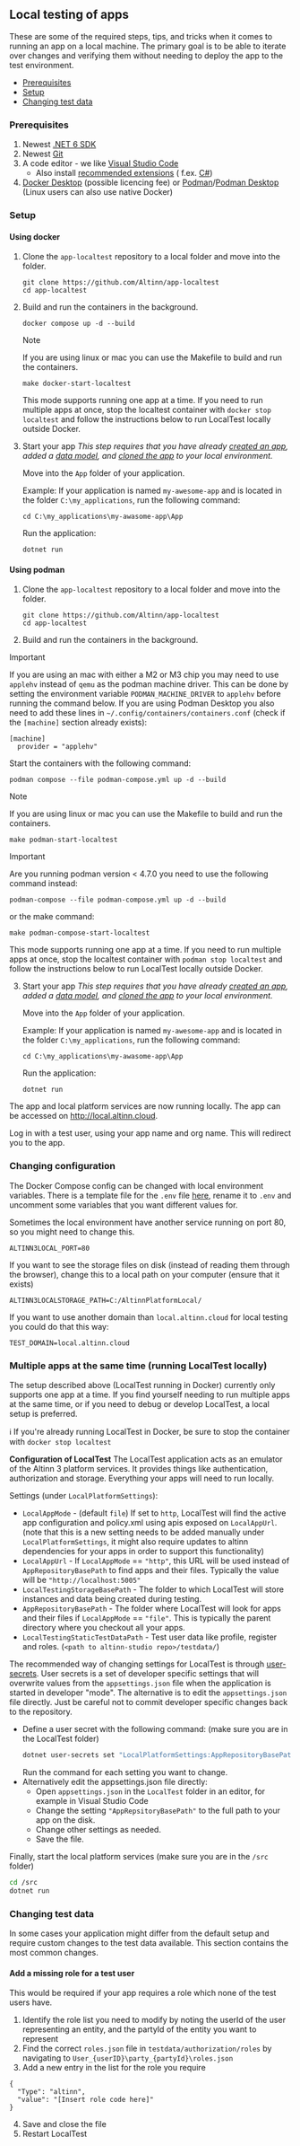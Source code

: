 ## Local testing of apps

These are some of the required steps, tips, and tricks when it comes to running an app on a local machine. The primary goal is to be able to iterate over changes and verifying them without needing to deploy the app to the test environment.

- [Prerequisites](#prerequisites)
- [Setup](#setup)
- [Changing test data](#changing-test-data)

### Prerequisites

1. Newest [.NET 6 SDK](https://dotnet.microsoft.com/download/dotnet/6.0)
2. Newest [Git](https://git-scm.com/downloads)
3. A code editor - we like [Visual Studio Code](https://code.visualstudio.com/Download)
    - Also
      install [recommended extensions](https://code.visualstudio.com/docs/editor/extension-gallery#_workspace-recommended-extensions) (
      f.ex. [C#](https://marketplace.visualstudio.com/items?itemName=ms-vscode.csharp))
4. [Docker Desktop](https://www.docker.com/products/docker-desktop) (possible licencing fee) or [Podman](https://podman.io)/[Podman Desktop](https://podman-desktop.io) (Linux users can also use native Docker)

### Setup

#### Using docker 

1. Clone the `app-localtest` repository to a local folder and move into the folder.

   ```shell
   git clone https://github.com/Altinn/app-localtest
   cd app-localtest
   ```

2. Build and run the containers in the background. 

    ```shell
    docker compose up -d --build
    ```
   > [!NOTE]
   > If you are using linux or mac you can use the Makefile to build and run the containers.

    ```shell
    make docker-start-localtest
    ```
   
    This mode supports running one app at a time. If you need to run multiple apps at once, stop the localtest container with `docker stop localtest` and follow the instructions below to run LocalTest locally outside Docker.

3. Start your app
    _This step requires that you have already [created an app](https://docs.altinn.studio/app/getting-started/create-app/), added a [data model](https://docs.altinn.studio/app/development/data/data-model/data-models-tool/), and [cloned the app](https://docs.altinn.studio/app/getting-started/local-dev/) to your local environment._
  
    Move into the `App` folder of your application.

     Example: If your application is named `my-awesome-app` and is located in the folder `C:\my_applications`, run the following command:

    ```shell
    cd C:\my_applications\my-awasome-app\App
    ```

     Run the application:

     ```shell
     dotnet run
    ```

#### Using podman

1. Clone the `app-localtest` repository to a local folder and move into the folder.

   ```shell
   git clone https://github.com/Altinn/app-localtest
   cd app-localtest
   ```

2. Build and run the containers in the background.

> [!IMPORTANT]
> If you are using an mac with either a M2 or M3 chip you may need to use `applehv` instead of `qemu` as the podman machine driver. 
> This can be done by setting the environment variable `PODMAN_MACHINE_DRIVER` to `applehv` before running the command below.
> If you are using Podman Desktop you also need to add these lines in `~/.config/containers/containers.conf` (check if the `[machine]` section already exists):
>  
> ```
> [machine]
>   provider = "applehv"
> ```

   Start the containers with the following command:

   ```shell
   podman compose --file podman-compose.yml up -d --build
   ```

   > [!NOTE]
   > If you are using linux or mac you can use the Makefile to build and run the containers.

   ```shell
   make podman-start-localtest
   ```

   > [!IMPORTANT]
   > Are you running podman version < 4.7.0 you need to use the following command instead:
   > 
   > ```shell
   > podman-compose --file podman-compose.yml up -d --build
   > ```
   > 
   > or the make command:
   > 
   > ```shell
   > make podman-compose-start-localtest
   > ```

   This mode supports running one app at a time. If you need to run multiple apps at once, stop the localtest container with `podman stop localtest` and follow the instructions below to run LocalTest locally outside Docker.

3. Start your app
   _This step requires that you have already [created an app](https://docs.altinn.studio/app/getting-started/create-app/), added a [data model](https://docs.altinn.studio/app/development/data/data-model/data-models-tool/), and [cloned the app](https://docs.altinn.studio/app/getting-started/local-dev/) to your local environment._

   Move into the `App` folder of your application.

   Example: If your application is named `my-awesome-app` and is located in the folder `C:\my_applications`, run the following command:

    ```shell
    cd C:\my_applications\my-awasome-app\App
    ```

   Run the application:

     ```shell
     dotnet run
    ```

The app and local platform services are now running locally. The app can be accessed on <http://local.altinn.cloud>.

Log in with a test user, using your app name and org name. This will redirect you to the app.

### Changing configuration

The Docker Compose config can be changed with local environment variables. There is a
template file for the `.env` file [here](./.env.template), rename it to `.env` and
uncomment some variables that you want different values for.

Sometimes the local environment have another service running on port 80, so you might need to change this.

```dotenv
ALTINN3LOCAL_PORT=80
```

If you want to see the storage files on disk (instead of reading them through the browser), change this to a local
path on your computer (ensure that it exists)

```dotenv
ALTINN3LOCALSTORAGE_PATH=C:/AltinnPlatformLocal/
```

If you want to use another domain than `local.altinn.cloud` for local testing you could do that this way:

```dotenv
TEST_DOMAIN=local.altinn.cloud
```

### Multiple apps at the same time (running LocalTest locally)

The setup described above (LocalTest running in Docker) currently only supports one app at a time. If you find
yourself needing to run multiple apps at the same time, or if you need to debug or develop LocalTest, a local setup is
preferred.

:information_source: If you're already running LocalTest in Docker, be sure to stop the container with `docker stop localtest`

**Configuration of LocalTest**
The LocalTest application acts as an emulator of the Altinn 3 platform services. It provides things like authentication,
authorization and storage. Everything your apps will need to run locally.

Settings (under `LocalPlatformSettings`):

- `LocalAppMode` - (default `file`) If set to `http`, LocalTest will find the active app configuration and policy.xml
  using apis exposed on `LocalAppUrl`. (note that this is a new setting needs to be added manually under
  `LocalPlatformSettings`, it might also require updates to altinn dependencies for your apps in order to support
  this functionality)
- `LocalAppUrl` - If `LocalAppMode` == `"http"`, this URL will be used instead of `AppRepositoryBasePath` to find apps
  and their files. Typically the value will be `"http://localhost:5005"`
- `LocalTestingStorageBasePath` - The folder to which LocalTest will store instances and data being created
  during testing.
- `AppRepositoryBasePath` - The folder where LocalTest will look for apps and their files
  if `LocalAppMode` == `"file"`. This is typically the parent directory where you checkout all your apps.
- `LocalTestingStaticTestDataPath` - Test user data like profile, register and
  roles. (`<path to altinn-studio repo>/testdata/`)

The recommended way of changing settings for LocalTest is through
[user-secrets](https://docs.microsoft.com/en-us/aspnet/core/security/app-secrets?view=aspnetcore-6.0&tabs=windows#set-a-secret).
User secrets is a set of developer specific settings that will overwrite values from the `appsettings.json` file when
the application is started in developer "mode". The alternative is to edit the `appsettings.json` file directly. Just be
careful not to commit developer specific changes back to the repository.

- Define a user secret with the following command:  (make sure you are in the LocalTest folder)
   ```bash
   dotnet user-secrets set "LocalPlatformSettings:AppRepositoryBasePath" "C:\Repos"
   ```
  Run the command for each setting you want to change.
- Alternatively edit the appsettings.json file directly:
    - Open `appsettings.json` in the `LocalTest` folder in an editor, for example in Visual Studio Code
    - Change the setting `"AppRepsitoryBasePath"` to the full path to your app on the disk.
    - Change other settings as needed.
    - Save the file.

Finally, start the local platform services (make sure you are in the `/src` folder)

```bash
cd /src
dotnet run
```

### Changing test data

In some cases your application might differ from the default setup and require custom changes to the test data
available.
This section contains the most common changes.

#### Add a missing role for a test user

This would be required if your app requires a role which none of the test users have.

1. Identify the role list you need to modify by noting the userId of the user representing an entity, and the partyId of
   the entity you want to represent
2. Find the correct `roles.json` file in `testdata/authorization/roles` by navigating
   to `User_{userID}\party_{partyId}\roles.json`
3. Add a new entry in the list for the role you require

  ```
  {
    "Type": "altinn",
    "value": "[Insert role code here]"
  }
  ```

4. Save and close the file
5. Restart LocalTest
